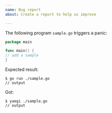 ```yaml
---
name: Bug report
about: Create a report to help us improve

---
```


The following program `sample.go` triggers a panic:

```go
package main

func main() {
// add a sample
}
```

Expected result:
```console
$ go run ./sample.go
// output
```

Got:
```console
$ yaegi ./sample.go
// output
```
